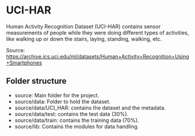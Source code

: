 # UCI-HAR
 Human Activity Recognition Dataset (UCI-HAR) contains sensor measurements of people while they were doing different types of activities, like walking up or down the stairs, laying, standing, walking, etc.

Source: https://archive.ics.uci.edu/ml/datasets/Human+Activity+Recognition+Using+Smartphones
## Folder structure
* source: Main folder for the project.
* source/data: Folder to hold the dataset.
* source/data/UCI_HAR: contains the dataset and the metadata.
* source/data/test: contains the test data (30%).
* source/data/train: contains the training data (70%).
* source/lib: Contains the modules for data handling.




